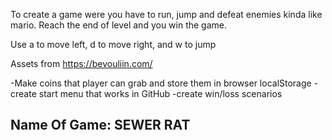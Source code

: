 <!-- Inpiration for the game: -->

To create a game were you have to run, jump and defeat enemies kinda like mario. Reach the end of level and you win the game.

<!-- Controls -->

Use a to move left, d to move right, and w to jump

<!-- trying to create death pits -->

<!-- Credits -->

Assets from https://bevouliin.com/

<!-- TODO -->

-Make coins that player can grab and store them in browser localStorage
-create start menu that works in GitHub
-create win/loss scenarios

## Name Of Game: SEWER RAT
